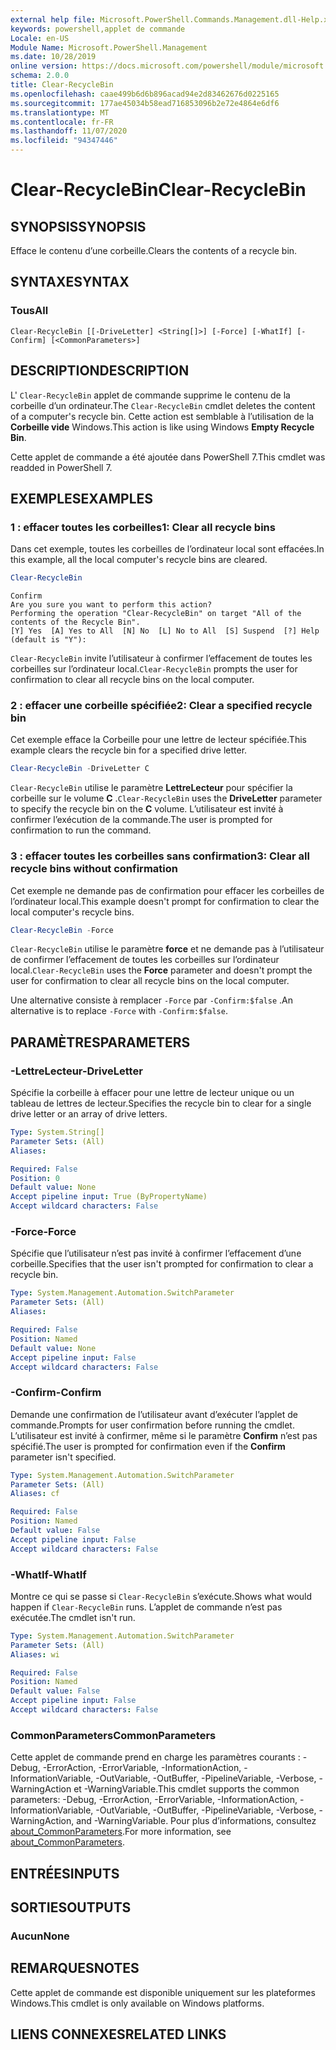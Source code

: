 ```yaml
---
external help file: Microsoft.PowerShell.Commands.Management.dll-Help.xml
keywords: powershell,applet de commande
Locale: en-US
Module Name: Microsoft.PowerShell.Management
ms.date: 10/28/2019
online version: https://docs.microsoft.com/powershell/module/microsoft.powershell.management/clear-recyclebin?view=powershell-7.1&WT.mc_id=ps-gethelp
schema: 2.0.0
title: Clear-RecycleBin
ms.openlocfilehash: caae499b6d6b896acad94e2d83462676d0225165
ms.sourcegitcommit: 177ae45034b58ead716853096b2e72e4864e6df6
ms.translationtype: MT
ms.contentlocale: fr-FR
ms.lasthandoff: 11/07/2020
ms.locfileid: "94347446"
---
```

# <span data-ttu-id="3b683-103">Clear-RecycleBin</span><span class="sxs-lookup"><span data-stu-id="3b683-103">Clear-RecycleBin</span></span>

## <span data-ttu-id="3b683-104">SYNOPSIS</span><span class="sxs-lookup"><span data-stu-id="3b683-104">SYNOPSIS</span></span>
<span data-ttu-id="3b683-105">Efface le contenu d’une corbeille.</span><span class="sxs-lookup"><span data-stu-id="3b683-105">Clears the contents of a recycle bin.</span></span>

## <span data-ttu-id="3b683-106">SYNTAXE</span><span class="sxs-lookup"><span data-stu-id="3b683-106">SYNTAX</span></span>

### <span data-ttu-id="3b683-107">Tous</span><span class="sxs-lookup"><span data-stu-id="3b683-107">All</span></span>

```
Clear-RecycleBin [[-DriveLetter] <String[]>] [-Force] [-WhatIf] [-Confirm] [<CommonParameters>]
```

## <span data-ttu-id="3b683-108">DESCRIPTION</span><span class="sxs-lookup"><span data-stu-id="3b683-108">DESCRIPTION</span></span>

<span data-ttu-id="3b683-109">L' `Clear-RecycleBin` applet de commande supprime le contenu de la corbeille d’un ordinateur.</span><span class="sxs-lookup"><span data-stu-id="3b683-109">The `Clear-RecycleBin` cmdlet deletes the content of a computer's recycle bin.</span></span> <span data-ttu-id="3b683-110">Cette action est semblable à l’utilisation de la **Corbeille vide** Windows.</span><span class="sxs-lookup"><span data-stu-id="3b683-110">This action is like using Windows **Empty Recycle Bin**.</span></span>

<span data-ttu-id="3b683-111">Cette applet de commande a été ajoutée dans PowerShell 7.</span><span class="sxs-lookup"><span data-stu-id="3b683-111">This cmdlet was readded in PowerShell 7.</span></span>

## <span data-ttu-id="3b683-112">EXEMPLES</span><span class="sxs-lookup"><span data-stu-id="3b683-112">EXAMPLES</span></span>

### <span data-ttu-id="3b683-113">1 : effacer toutes les corbeilles</span><span class="sxs-lookup"><span data-stu-id="3b683-113">1: Clear all recycle bins</span></span>

<span data-ttu-id="3b683-114">Dans cet exemple, toutes les corbeilles de l’ordinateur local sont effacées.</span><span class="sxs-lookup"><span data-stu-id="3b683-114">In this example, all the local computer's recycle bins are cleared.</span></span>

```powershell
Clear-RecycleBin
```

```Output
Confirm
Are you sure you want to perform this action?
Performing the operation "Clear-RecycleBin" on target "All of the contents of the Recycle Bin".
[Y] Yes  [A] Yes to All  [N] No  [L] No to All  [S] Suspend  [?] Help (default is "Y"):
```

<span data-ttu-id="3b683-115">`Clear-RecycleBin` invite l’utilisateur à confirmer l’effacement de toutes les corbeilles sur l’ordinateur local.</span><span class="sxs-lookup"><span data-stu-id="3b683-115">`Clear-RecycleBin` prompts the user for confirmation to clear all recycle bins on the local computer.</span></span>

### <span data-ttu-id="3b683-116">2 : effacer une corbeille spécifiée</span><span class="sxs-lookup"><span data-stu-id="3b683-116">2: Clear a specified recycle bin</span></span>

<span data-ttu-id="3b683-117">Cet exemple efface la Corbeille pour une lettre de lecteur spécifiée.</span><span class="sxs-lookup"><span data-stu-id="3b683-117">This example clears the recycle bin for a specified drive letter.</span></span>

```powershell
Clear-RecycleBin -DriveLetter C
```

<span data-ttu-id="3b683-118">`Clear-RecycleBin` utilise le paramètre **LettreLecteur** pour spécifier la corbeille sur le volume **C** .</span><span class="sxs-lookup"><span data-stu-id="3b683-118">`Clear-RecycleBin` uses the **DriveLetter** parameter to specify the recycle bin on the **C** volume.</span></span> <span data-ttu-id="3b683-119">L’utilisateur est invité à confirmer l’exécution de la commande.</span><span class="sxs-lookup"><span data-stu-id="3b683-119">The user is prompted for confirmation to run the command.</span></span>

### <span data-ttu-id="3b683-120">3 : effacer toutes les corbeilles sans confirmation</span><span class="sxs-lookup"><span data-stu-id="3b683-120">3: Clear all recycle bins without confirmation</span></span>

<span data-ttu-id="3b683-121">Cet exemple ne demande pas de confirmation pour effacer les corbeilles de l’ordinateur local.</span><span class="sxs-lookup"><span data-stu-id="3b683-121">This example doesn't prompt for confirmation to clear the local computer's recycle bins.</span></span>

```powershell
Clear-RecycleBin -Force
```

<span data-ttu-id="3b683-122">`Clear-RecycleBin` utilise le paramètre **force** et ne demande pas à l’utilisateur de confirmer l’effacement de toutes les corbeilles sur l’ordinateur local.</span><span class="sxs-lookup"><span data-stu-id="3b683-122">`Clear-RecycleBin` uses the **Force** parameter and doesn't prompt the user for confirmation to clear all recycle bins on the local computer.</span></span>

<span data-ttu-id="3b683-123">Une alternative consiste à remplacer `-Force` par `-Confirm:$false` .</span><span class="sxs-lookup"><span data-stu-id="3b683-123">An alternative is to replace `-Force` with `-Confirm:$false`.</span></span>

## <span data-ttu-id="3b683-124">PARAMÈTRES</span><span class="sxs-lookup"><span data-stu-id="3b683-124">PARAMETERS</span></span>

### <span data-ttu-id="3b683-125">-LettreLecteur</span><span class="sxs-lookup"><span data-stu-id="3b683-125">-DriveLetter</span></span>

<span data-ttu-id="3b683-126">Spécifie la corbeille à effacer pour une lettre de lecteur unique ou un tableau de lettres de lecteur.</span><span class="sxs-lookup"><span data-stu-id="3b683-126">Specifies the recycle bin to clear for a single drive letter or an array of drive letters.</span></span>

```yaml
Type: System.String[]
Parameter Sets: (All)
Aliases:

Required: False
Position: 0
Default value: None
Accept pipeline input: True (ByPropertyName)
Accept wildcard characters: False
```

### <span data-ttu-id="3b683-127">-Force</span><span class="sxs-lookup"><span data-stu-id="3b683-127">-Force</span></span>

<span data-ttu-id="3b683-128">Spécifie que l’utilisateur n’est pas invité à confirmer l’effacement d’une corbeille.</span><span class="sxs-lookup"><span data-stu-id="3b683-128">Specifies that the user isn't prompted for confirmation to clear a recycle bin.</span></span>

```yaml
Type: System.Management.Automation.SwitchParameter
Parameter Sets: (All)
Aliases:

Required: False
Position: Named
Default value: None
Accept pipeline input: False
Accept wildcard characters: False
```

### <span data-ttu-id="3b683-129">-Confirm</span><span class="sxs-lookup"><span data-stu-id="3b683-129">-Confirm</span></span>

<span data-ttu-id="3b683-130">Demande une confirmation de l’utilisateur avant d’exécuter l’applet de commande.</span><span class="sxs-lookup"><span data-stu-id="3b683-130">Prompts for user confirmation before running the cmdlet.</span></span> <span data-ttu-id="3b683-131">L’utilisateur est invité à confirmer, même si le paramètre **Confirm** n’est pas spécifié.</span><span class="sxs-lookup"><span data-stu-id="3b683-131">The user is prompted for confirmation even if the **Confirm** parameter isn't specified.</span></span>

```yaml
Type: System.Management.Automation.SwitchParameter
Parameter Sets: (All)
Aliases: cf

Required: False
Position: Named
Default value: False
Accept pipeline input: False
Accept wildcard characters: False
```

### <span data-ttu-id="3b683-132">-WhatIf</span><span class="sxs-lookup"><span data-stu-id="3b683-132">-WhatIf</span></span>

<span data-ttu-id="3b683-133">Montre ce qui se passe si `Clear-RecycleBin` s’exécute.</span><span class="sxs-lookup"><span data-stu-id="3b683-133">Shows what would happen if `Clear-RecycleBin` runs.</span></span> <span data-ttu-id="3b683-134">L’applet de commande n’est pas exécutée.</span><span class="sxs-lookup"><span data-stu-id="3b683-134">The cmdlet isn't run.</span></span>

```yaml
Type: System.Management.Automation.SwitchParameter
Parameter Sets: (All)
Aliases: wi

Required: False
Position: Named
Default value: False
Accept pipeline input: False
Accept wildcard characters: False
```

### <span data-ttu-id="3b683-135">CommonParameters</span><span class="sxs-lookup"><span data-stu-id="3b683-135">CommonParameters</span></span>

<span data-ttu-id="3b683-136">Cette applet de commande prend en charge les paramètres courants : -Debug, -ErrorAction, -ErrorVariable, -InformationAction, -InformationVariable, -OutVariable, -OutBuffer, -PipelineVariable, -Verbose, -WarningAction et -WarningVariable.</span><span class="sxs-lookup"><span data-stu-id="3b683-136">This cmdlet supports the common parameters: -Debug, -ErrorAction, -ErrorVariable, -InformationAction, -InformationVariable, -OutVariable, -OutBuffer, -PipelineVariable, -Verbose, -WarningAction, and -WarningVariable.</span></span> <span data-ttu-id="3b683-137">Pour plus d’informations, consultez [about_CommonParameters](https://go.microsoft.com/fwlink/?LinkID=113216).</span><span class="sxs-lookup"><span data-stu-id="3b683-137">For more information, see [about_CommonParameters](https://go.microsoft.com/fwlink/?LinkID=113216).</span></span>

## <span data-ttu-id="3b683-138">ENTRÉES</span><span class="sxs-lookup"><span data-stu-id="3b683-138">INPUTS</span></span>

## <span data-ttu-id="3b683-139">SORTIES</span><span class="sxs-lookup"><span data-stu-id="3b683-139">OUTPUTS</span></span>

### <span data-ttu-id="3b683-140">Aucun</span><span class="sxs-lookup"><span data-stu-id="3b683-140">None</span></span>

## <span data-ttu-id="3b683-141">REMARQUES</span><span class="sxs-lookup"><span data-stu-id="3b683-141">NOTES</span></span>

<span data-ttu-id="3b683-142">Cette applet de commande est disponible uniquement sur les plateformes Windows.</span><span class="sxs-lookup"><span data-stu-id="3b683-142">This cmdlet is only available on Windows platforms.</span></span>

## <span data-ttu-id="3b683-143">LIENS CONNEXES</span><span class="sxs-lookup"><span data-stu-id="3b683-143">RELATED LINKS</span></span>
